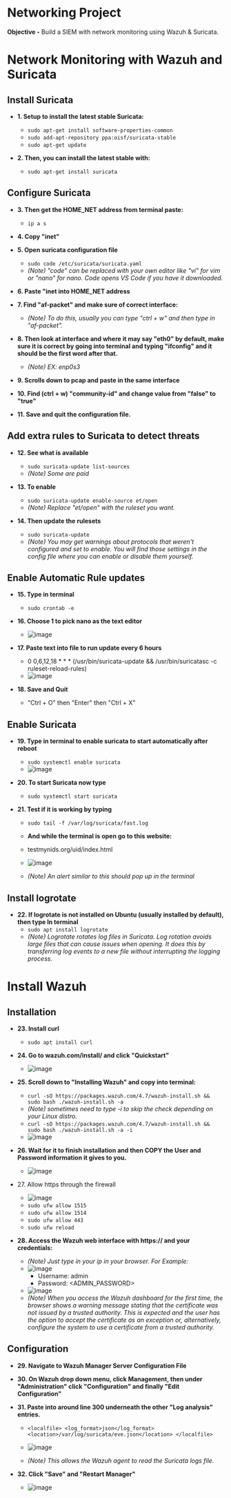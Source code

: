 # Networking Project
<b>Objective -</b> Build a SIEM with network monitoring using Wazuh &amp; Suricata.

<!---------------------------------------------------------------------- SECTION BREAK ---------------------------------------------------------------------->

<h1>Network Monitoring with Wazuh and Suricata</h1>
	
<h2>Install Suricata</h2>
	
- <b>1. Setup to install the latest stable Suricata:</b>
  - `sudo apt-get install software-properties-common`
  - `sudo add-apt-repository ppa:oisf/suricata-stable`
  - `sudo apt-get update`
	
- <b>2. Then, you can install the latest stable with:</b>
  - `sudo apt-get install suricata`
 
<!-------------------------------------- SMALL BREAK -------------------------------------->

<h2>Configure Suricata</h2>
	
- <b>3. Then get the HOME_NET address from terminal paste:</b>
  - `ip a s`
	
- <b>4. Copy "inet"</b>
	
- <b>5. Open suricata configuration file</b>
  - `sudo code /etc/suricata/suricata.yaml`
  - <i>(Note) "code" can be replaced with your own editor like "vi" for vim or "nano" for nano. Code opens VS Code if you have it downloaded.</i>
	
- <b>6. Paste "inet into HOME_NET address</b>
	
- <b>7. Find "af-packet" and make sure of correct interface:</b>
  - <i>(Note) To do this, usually you can type "ctrl + w" and then type in "af-packet".</i>
	
- <b>8. Then look at interface and where it may say "eth0" by default, make sure it is correct by going into terminal and typing "ifconfig" and it should be the first word after that.</b>
  - <i>(Note) EX: enp0s3</i>
	
- <b>9. Scrolls down to pcap and paste in the same interface</b>
	
- <b>10. Find (ctrl + w) "community-id" and change value from "false" to "true"</b>
	
- <b>11. Save and quit the configuration file.</b>

<!-------------------------------------- SMALL BREAK -------------------------------------->

<h2>Add extra rules to Suricata to detect threats</h2>

- <b>12. See what is available</b>
	- `sudo suricata-update list-sources`
	- <i>(Note) Some are paid</i>
		
- <b>13. To enable</b>
	- `sudo suricata-update enable-source et/open`
	- <i>(Note) Replace "et/open" with the ruleset you want.</i>
	
- <b>14. Then update the rulesets</b>
	- `sudo suricata-update`
	- <i>(Note) You may get warnings about protocols that weren't configured and set to enable. You will find those settings in the config file where you can enable or disable them yourself.</i>

<!-------------------------------------- SMALL BREAK -------------------------------------->

<h2>Enable Automatic Rule updates</h2>
	
- <b>15. Type in terminal</b>
	- `sudo crontab -e`

- <b>16. Choose 1 to pick nano as the text editor</b>
	- ![image](https://github.com/AngelMcArthur/Networking-Project/assets/55830075/742560e8-4e5e-449a-90d6-ad9b7b944491)

- <b>17. Paste text into file to run update every 6 hours</b>
	- 0 0,6,12,18 * * * (/usr/bin/suricata-update && /usr/bin/suricatasc -c ruleset-reload-rules)
	- ![image](https://github.com/AngelMcArthur/Networking-Project/assets/55830075/759406d6-d002-4c90-8cde-72bdda337a97)

- <b>18. Save and Quit</b>
	- "Ctrl + O" then "Enter" then "Ctrl + X"

<!-------------------------------------- SMALL BREAK -------------------------------------->

<h2>Enable Suricata</h2>
	
- <b>19. Type in terminal to enable suricata to start automatically after reboot</b>
	- `sudo systemctl enable suricata`
	- ![image](https://github.com/AngelMcArthur/Networking-Project/assets/55830075/ecbcdec3-65f3-4129-a3d3-5f98f3dc0565)

- <b>20. To start Suricata now type</b>
	- `sudo systemctl start suricata`
		
- <b>21. Test if it is working by typing</b>
	- `sudo tail -f /var/log/suricata/fast.log`
		
	- <b>And while the terminal is open go to this website:</b>
	- testmynids.org/uid/index.html

	- ![image](https://github.com/AngelMcArthur/Networking-Project/assets/55830075/89b8bc21-7ef0-4ca6-9af6-9131d25e64c4)
	- <i>(Note) An alert similar to this should pop up in the terminal</i>

<!-------------------------------------- SMALL BREAK -------------------------------------->

<h2>Install logrotate</h2>
	
- <b>22. If logrotate is not installed on Ubuntu (usually installed by default), then type In terminal</b>
	- `sudo apt install logrotate`
	- <i>(Note) Logrotate rotates log files in Suricata. Log rotation avoids large files that can cause issues when opening. It does this by transferring log events to a new file without interrupting the logging process.</i>

<!---------------------------------------------------------------------- SECTION BREAK ---------------------------------------------------------------------->

<h1>Install Wazuh</h1>
	
<h2>Installation</h2>

- <b>23. Install curl</b>
	- `sudo apt install curl`

- <b>24. Go to wazuh.com/install/ and click "Quickstart"</b>
	- ![image](https://github.com/AngelMcArthur/Networking-Project/assets/55830075/2e64b4ad-4faa-457f-bf80-e8a18c7fc234)

- <b>25. Scroll down to "Installing Wazuh" and copy into terminal:</b>
	- `curl -sO https://packages.wazuh.com/4.7/wazuh-install.sh && sudo bash ./wazuh-install.sh -a`
	- <i>(Note) sometimes need to type -i to skip the check depending on your Linux distro.</i>
	- `curl -sO https://packages.wazuh.com/4.7/wazuh-install.sh && sudo bash ./wazuh-install.sh -a -i`
	- ![image](https://github.com/AngelMcArthur/Networking-Project/assets/55830075/e3730baf-ac6a-4aec-a351-d9edf9a6089b)

- <b>26. Wait for it to finish installation and then COPY the User and Password information it gives to you.</b>
	- ![image](https://github.com/AngelMcArthur/Networking-Project/assets/55830075/fc9a5089-7149-40f1-8e84-a8d886bd01cf)

- </b>27. Allow https through the firewall
	- ![image](https://github.com/AngelMcArthur/Networking-Project/assets/55830075/602e4670-a254-454f-92f5-b1b18ce014d2)
	- `sudo ufw allow 1515`
	- `sudo ufw allow 1514`
	- `sudo ufw allow 443`
	- `sudo ufw reload`

- <b>28. Access the Wazuh web interface with https://<wazuh-dashboard-ip> and your credentials:</b>
	- <i>(Note) Just type in your ip in your browser. For Example:</i>
	- ![image](https://github.com/AngelMcArthur/Networking-Project/assets/55830075/f4703be5-61d8-40dc-bb46-944d12b3313f)
		- Username: admin
		- Password: <ADMIN_PASSWORD>
	- ![image](https://github.com/AngelMcArthur/Networking-Project/assets/55830075/578c53c3-4636-451b-a03b-6c67e808edaa)
	- <i>	(Note) When you access the Wazuh dashboard for the first time, the browser shows a warning message stating that the certificate was not issued by a trusted authority. This is expected and the user has the option to accept the certificate as an exception or, alternatively, configure the system to use a certificate from a trusted authority.</i>

 <!-------------------------------------- SMALL BREAK -------------------------------------->

<h2>Configuration</h2>

- <b>29. Navigate to Wazuh Manager Server Configuration File</b>
	
- <b>30. On Wazuh drop down menu, click Management, then under "Administration" click "Configuration" and finally "Edit Configuration"</b>
	
- <b>31. Paste into around line 300 underneath the other "Log analysis" entries.</b>
	- `<localfile>
		  <log_format>json</log_format>
		  <location>/var/log/suricata/eve.json</location>
  	</localfile>`

	- ![image](https://github.com/AngelMcArthur/Networking-Project/assets/55830075/ca14b1da-46a9-48b5-b931-0d8059aba3bc)
	- <i>(Note) This allows the Wazuh agent to read the Suricata logs file.</i>

- <b>32. Click "Save" and "Restart Manager"</b>
	- ![image](https://github.com/AngelMcArthur/Networking-Project/assets/55830075/89940e80-271e-49f5-bf9b-9e63238c0e76)

 <!-------------------------------------- SMALL BREAK -------------------------------------->



